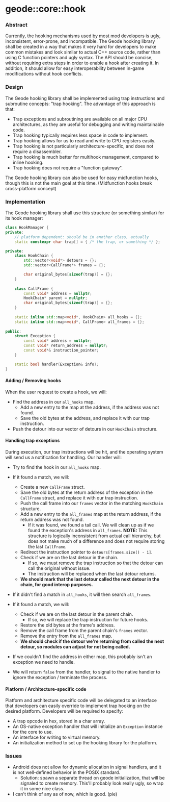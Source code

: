 # geode::core::hook

### Abstract

Currently, the hooking mechanisms used by most mod developers is ugly, inconsistent, error-prone, and incompatible.
The Geode hooking library shall be created in a way that makes it very hard for developers to make common mistakes
and look similar to actual C++ source code, rather than using C function pointers and ugly syntax.
The API should be concise, without requiring extra steps in order to enable a hook after creating it.
In addition, it should allow for easy interoperability between in-game modifications without hook conflicts.

### Design

The Geode hooking library shall be implemented using trap instructions and subroutine concepts: "trap hooking".
The advantage of this approach is that:
- Trap exceptions and subroutining are available on all major CPU architectures, as they are useful for 
debugging and writing maintainable code.
- Trap hooking typically requires less space in code to implement.
- Trap hooking allows for us to read and write to CPU registers easily.
- Trap hooking is not particularly architecture-specific, and does not require a disassembler.
- Trap hooking is much better for multihook management, compared to inline hooking.
- Trap hooking does not require a "function gateway".

The Geode hooking library can also be used for easy midfunction hooks, though this is not the main goal at this time.
(Midfunction hooks break cross-platform concept)

### Implementation

The Geode hooking library shall use this structure (or something similar) for its hook manager:
```cpp
class HookManager {
private:
    // platform dependent: should be in another class, actually
    static constexpr char trap[] = { /* the trap, or something */ };

private:
    class HookChain {
        std::vector<void*> detours = {};
        std::vector<CallFrame*> frames = {};

        char original_bytes[sizeof(trap)] = {};
    }
  
    class CallFrame {
        const void* address = nullptr;
        HookChain* parent = nullptr;
        char original_bytes[sizeof(trap)] = {};
    }
  
    static inline std::map<void*, HookChain> all_hooks = {};
    static inline std::map<void*, CallFrame> all_frames = {};
  
public:
    struct Exception {
        const void* address = nullptr;
        const void* return_address = nullptr;
        const void*& instruction_pointer;
    }

    static bool handler(Exception& info);
}
```

#### Adding / Removing hooks

When the user request to create a hook, we will:
- Find the address in our `all_hooks` map.
  - Add a new entry to the map at the address, if the address was not found.
  - Save the old bytes at the address, and replace it with our trap instruction.
- Push the detour into our vector of detours in our `HookChain` structure.

#### Handling trap exceptions

During execution, our trap instructions will be hit, and the operating system will send us a
notification for handling. Our handler will:

- Try to find the hook in our `all_hooks` map.
- If it found a match, we will:
  - Create a new `CallFrame` struct.
  - Save the old bytes at the return address of the exception in the `CallFrame` struct, 
  and replace it with our trap instruction.
  - Push the call frame into our `frames` vector in the matching `HookChain` structure.
  - Add a new entry to the `all_frames` map at the return address, if the return address was not found.
    - If it was found, we found a tail call. We will clean up as if we found the exception's address
    in `all_frames`. **NOTE:** This structure is logically inconsistent from actual call hierarchy,
    but does not make much of a difference and does not require storing the last `CallFrame`.
  - Redirect the instruction pointer to `detours[frames.size() - 1]`.
  - Check if we are on the last detour in the chain.
    - If so, we must remove the trap instruction so that the detour can call the original without issue.
    - The instruction will be replaced when the last detour returns.
  - **We should mark that the last detour called the next detour in the chain, for good interop purposes.**

- If it didn't find a match in `all_hooks`, it will then search `all_frames`.
- If it found a match, we will:
  - Check if we are on the last detour in the parent chain.
    - If so, we will replace the trap instruction for future hooks.
  - Restore the old bytes at the frame's address.
  - Remove the call frame from the parent chain's `frames` vector.
  - Remove the entry from the `all_frames` map.
  - **We should check if the detour we're returning from called the next detour, so modules can adjust for
  not being called.**

- If we couldn't find the address in either map, this probably isn't an exception we need to handle.
- We will return `false` from the handler, to signal to the native handler to ignore the exception / terminate the process.

#### Platform / Architecture-specific code

Platform and architecture specific code will be delegated to an interface that developers can easily override to implement
trap hooking on the desired platform. Developers will be required to specify:
- A trap opcode in hex, stored in a char array.
- An OS-native exception handler that will initialize an `Exception` instance for the core to use.
- An interface for writing to virtual memory.
- An initialization method to set up the hooking library for the platform.

### Issues

- Android does not allow for dynamic allocation in signal handlers, and it is not well-defined behavior in the POSIX standard.
  - Solution: spawn a separate thread on geode initialization, that will be signaled to create memory. This'll probably look really ugly, so wrap it in some nice class.
- I can't think of any as of now, which is good. (pie)
